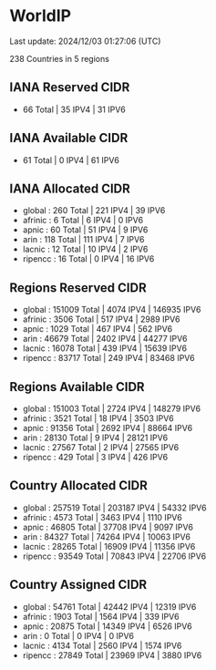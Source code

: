 # WorldIP

Last update: 2024/12/03 01:27:06 (UTC)

238 Countries in 5 regions

## IANA Reserved CIDR

- 66 Total | 35 IPV4 | 31 IPV6

## IANA Available CIDR

- 61 Total | 0 IPV4 | 61 IPV6

## IANA Allocated CIDR

- global : 260 Total | 221 IPV4 | 39 IPV6
- afrinic : 6 Total | 6 IPV4 | 0 IPV6
- apnic : 60 Total | 51 IPV4 | 9 IPV6
- arin : 118 Total | 111 IPV4 | 7 IPV6
- lacnic : 12 Total | 10 IPV4 | 2 IPV6
- ripencc : 16 Total | 0 IPV4 | 16 IPV6

## Regions Reserved CIDR

- global : 151009 Total | 4074 IPV4 | 146935 IPV6
- afrinic : 3506 Total | 517 IPV4 | 2989 IPV6
- apnic : 1029 Total | 467 IPV4 | 562 IPV6
- arin : 46679 Total | 2402 IPV4 | 44277 IPV6
- lacnic : 16078 Total | 439 IPV4 | 15639 IPV6
- ripencc : 83717 Total | 249 IPV4 | 83468 IPV6

## Regions Available CIDR

- global : 151003 Total | 2724 IPV4 | 148279 IPV6
- afrinic : 3521 Total | 18 IPV4 | 3503 IPV6
- apnic : 91356 Total | 2692 IPV4 | 88664 IPV6
- arin : 28130 Total | 9 IPV4 | 28121 IPV6
- lacnic : 27567 Total | 2 IPV4 | 27565 IPV6
- ripencc : 429 Total | 3 IPV4 | 426 IPV6

## Country Allocated CIDR

- global : 257519 Total | 203187 IPV4 | 54332 IPV6
- afrinic : 4573 Total | 3463 IPV4 | 1110 IPV6
- apnic : 46805 Total | 37708 IPV4 | 9097 IPV6
- arin : 84327 Total | 74264 IPV4 | 10063 IPV6
- lacnic : 28265 Total | 16909 IPV4 | 11356 IPV6
- ripencc : 93549 Total | 70843 IPV4 | 22706 IPV6

## Country Assigned CIDR

- global : 54761 Total | 42442 IPV4 | 12319 IPV6
- afrinic : 1903 Total | 1564 IPV4 | 339 IPV6
- apnic : 20875 Total | 14349 IPV4 | 6526 IPV6
- arin : 0 Total | 0 IPV4 | 0 IPV6
- lacnic : 4134 Total | 2560 IPV4 | 1574 IPV6
- ripencc : 27849 Total | 23969 IPV4 | 3880 IPV6
